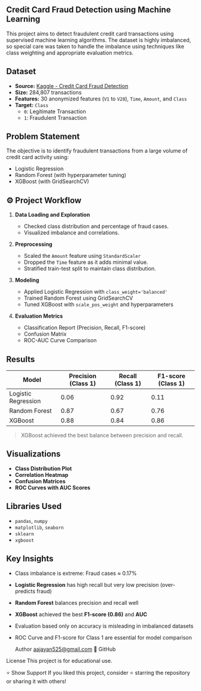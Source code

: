 ## Credit Card Fraud Detection using Machine Learning

This project aims to detect fraudulent credit card transactions using supervised machine learning algorithms. The dataset is highly imbalanced, so special care was taken to handle the imbalance using techniques like class weighting and appropriate evaluation metrics.

##  Dataset

- **Source:** [Kaggle - Credit Card Fraud Detection](https://www.kaggle.com/datasets/mlg-ulb/creditcardfraud)
- **Size:** 284,807 transactions
- **Features:** 30 anonymized features (`V1` to `V28`), `Time`, `Amount`, and `Class`
- **Target:** `Class`  
  - `0`: Legitimate Transaction  
  - `1`: Fraudulent Transaction

##  Problem Statement

The objective is to identify fraudulent transactions from a large volume of credit card activity using:
- Logistic Regression
- Random Forest (with hyperparameter tuning)
- XGBoost (with GridSearchCV)

## ⚙ Project Workflow

1. **Data Loading and Exploration**
   - Checked class distribution and percentage of fraud cases.
   - Visualized imbalance and correlations.

2. **Preprocessing**
   - Scaled the `Amount` feature using `StandardScaler`
   - Dropped the `Time` feature as it adds minimal value.
   - Stratified train-test split to maintain class distribution.

3. **Modeling**
   - Applied Logistic Regression with `class_weight='balanced'`
   - Trained Random Forest using GridSearchCV
   - Tuned XGBoost with `scale_pos_weight` and hyperparameters

4. **Evaluation Metrics**
   - Classification Report (Precision, Recall, F1-score)
   - Confusion Matrix
   - ROC-AUC Curve Comparison

##  Results

| Model               | Precision (Class 1) | Recall (Class 1) | F1-score (Class 1) |
|--------------------|---------------------|------------------|--------------------|
| Logistic Regression| 0.06                | 0.92             | 0.11               |
| Random Forest      | 0.87                | 0.67             | 0.76               |
| XGBoost            | 0.88                | 0.84             | 0.86               |

>  XGBoost achieved the best balance between precision and recall.

##  Visualizations

- **Class Distribution Plot**
- **Correlation Heatmap**
- **Confusion Matrices**
- **ROC Curves with AUC Scores**

##  Libraries Used

- `pandas`, `numpy`
- `matplotlib`, `seaborn`
- `sklearn`
- `xgboost`

## Key Insights

- Class imbalance is extreme: Fraud cases ≈ 0.17%
- **Logistic Regression** has high recall but very low precision (over-predicts fraud)
- **Random Forest** balances precision and recall well
- **XGBoost** achieved the best **F1-score (0.86)** and **AUC**
- Evaluation based only on accuracy is misleading in imbalanced datasets
- ROC Curve and F1-score for Class 1 are essential for model comparison

  Author
   aajayan525@gmail.com 🔗 GitHub

License
This project is for educational use.

⭐️ Show Support
If you liked this project, consider ⭐️ starring the repository or sharing it with others!
